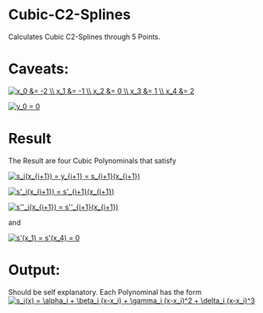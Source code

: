 # Cubic-C2-Splines
Calculates Cubic C2-Splines through 5 Points.

# Caveats:
<a href="https://www.codecogs.com/eqnedit.php?latex=x_0&space;&=&space;-2&space;\\&space;x_1&space;&=&space;-1&space;\\&space;x_2&space;&=&space;0&space;\\&space;x_3&space;&=&space;1&space;\\&space;x_4&space;&=&space;2" target="_blank"><img src="https://latex.codecogs.com/gif.latex?x_0&space;&=&space;-2&space;\\&space;x_1&space;&=&space;-1&space;\\&space;x_2&space;&=&space;0&space;\\&space;x_3&space;&=&space;1&space;\\&space;x_4&space;&=&space;2" title="x_0 &= -2 \\ x_1 &= -1 \\ x_2 &= 0 \\ x_3 &= 1 \\ x_4 &= 2" /></a>

<a href="https://www.codecogs.com/eqnedit.php?latex=y_0&space;=&space;0" target="_blank"><img src="https://latex.codecogs.com/gif.latex?y_0&space;=&space;0" title="y_0 = 0" /></a>

# Result
The Result are four Cubic Polynominals that satisfy

<a href="https://www.codecogs.com/eqnedit.php?latex=s_i(x_{i&plus;1})&space;=&space;y_{i&plus;1}&space;=&space;s_{i&plus;1}(x_{i&plus;1})" target="_blank"><img src="https://latex.codecogs.com/gif.latex?s_i(x_{i&plus;1})&space;=&space;y_{i&plus;1}&space;=&space;s_{i&plus;1}(x_{i&plus;1})" title="s_i(x_{i+1}) = y_{i+1} = s_{i+1}(x_{i+1})" /></a>

<a href="https://www.codecogs.com/eqnedit.php?latex=s'_i(x_{i&plus;1})&space;=&space;s'_{i&plus;1}(x_{i&plus;1})" target="_blank"><img src="https://latex.codecogs.com/gif.latex?s'_i(x_{i&plus;1})&space;=&space;s'_{i&plus;1}(x_{i&plus;1})" title="s'_i(x_{i+1}) = s'_{i+1}(x_{i+1})" /></a>

<a href="https://www.codecogs.com/eqnedit.php?latex=s''_i(x_{i&plus;1})&space;=&space;s''_{i&plus;1}(x_{i&plus;1})" target="_blank"><img src="https://latex.codecogs.com/gif.latex?s''_i(x_{i&plus;1})&space;=&space;s''_{i&plus;1}(x_{i&plus;1})" title="s''_i(x_{i+1}) = s''_{i+1}(x_{i+1})" /></a>

and

<a href="https://www.codecogs.com/eqnedit.php?latex=s'(x_1)&space;=&space;s'(x_4)&space;=&space;0" target="_blank"><img src="https://latex.codecogs.com/gif.latex?s'(x_1)&space;=&space;s'(x_4)&space;=&space;0" title="s'(x_1) = s'(x_4) = 0" /></a>

# Output:
Should be self explanatory. Each Polynominal has the form
<a href="https://www.codecogs.com/eqnedit.php?latex=s_i(x)&space;=&space;\alpha_i&space;&plus;&space;\beta_i&space;(x-x_i)&space;&plus;&space;\gamma_i&space;(x-x_i)^2&space;&plus;&space;\delta_i&space;(x-x_i)^3" target="_blank"><img src="https://latex.codecogs.com/gif.latex?s_i(x)&space;=&space;\alpha_i&space;&plus;&space;\beta_i&space;(x-x_i)&space;&plus;&space;\gamma_i&space;(x-x_i)^2&space;&plus;&space;\delta_i&space;(x-x_i)^3" title="s_i(x) = \alpha_i + \beta_i (x-x_i) + \gamma_i (x-x_i)^2 + \delta_i (x-x_i)^3" /></a>
